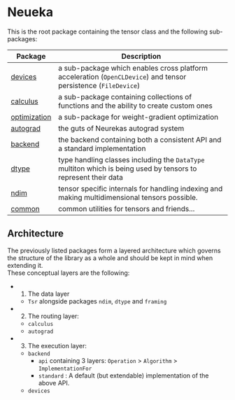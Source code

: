 
# Neueka #

This is the root package containing the tensor class and the following sub-packages:

| Package                                | Description                                                                                                    |
|----------------------------------------| -------------------------------------------------------------------------------------------------------------- |
| [devices](devices/README.md)           | a sub-package which enables cross platform acceleration (`OpenCLDevice`) and tensor persistence (`FileDevice`) |
| [calculus](calculus/README.md)         | a sub-package containing collections of functions and the ability to create custom ones                        |
| [optimization](optimization/README.md) | a sub-package for weight-gradient optimization                                                                 |
| [autograd](autograd/README.md)         | the guts of Neurekas autograd system                                                                           |
| [backend](backend/README.md)           | the backend containing both a consistent API and a standard implementation                                     |
| [dtype](dtype/README.md)               | type handling classes including the `DataType` multiton which is being used by tensors to represent their data |
| [ndim](ndim/README.md)                 | tensor specific internals for handling indexing and making multidimensional tensors possible.                  |
| [common](ndim/README.md)               | common utilities for tensors and friends...                                                                    |


## Architecture ##

The previously listed packages form a layered architecture which governs the
structure of the library as a whole and should be kept in mind when extending it.
<br>
These conceptual layers are the following:

- 1. The data layer
  - `Tsr` alongside packages `ndim`, `dtype` and `framing`
  

- 2. The routing layer: 
  - `calculus`
  - `autograd`


- 3. The execution layer: 
  - `backend`
    - `api` containing 3 layers: `Operation` > `Algorithm` > `ImplementationFor`
    - `standard` : A default (but extendable) implementation of the above API.
  - `devices`
